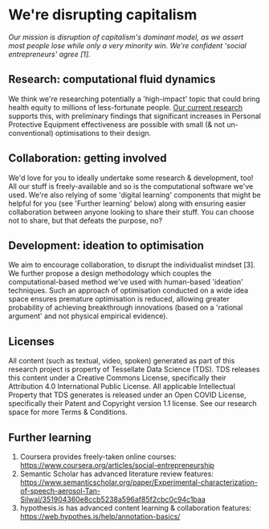 # We're disrupting capitalism
_Our mission is disruption of capitalism's dominant model, as we assert most people lose while only a very minority win. We're confident 'social entrepreneurs' agree [1]._

## Research: computational fluid dynamics
We think we're researching potentially a 'high-impact' topic that could bring health equity to millions of less-fortunate people. [Our current research](https://github.com/TessellateDataScience/faceShieldOptimisations) supports this, with preliminary findings that significant increases in Personal Protective Equipment effectiveness are possible with small (& not un-conventional) optimisations to their design. 

## Collaboration: getting involved
We'd love for you to ideally undertake some research & development, too! All our stuff is freely-available and so is the computational software we've used. We're also relying of some 'digital learning' components that might be helpful for you (see 'Further learning' below) along with ensuring easier collaboration between anyone looking to share their stuff. You can choose not to share, but that defeats the purpose, no?

## Development: ideation to optimisation
We aim to encourage collaboration, to disrupt the individualist mindset [3]. We further propose a design methodology which couples the computational-based method we've used with human-based 'ideation' techniques. Such an approach of optimisation conducted on a wide idea space ensures premature optimisation is reduced, allowing greater probability of achieving breakthrough innovations (based on a 'rational argument' and not physical empirical evidence). 

## Licenses
All content (such as textual, video, spoken) generated as part of this research project is property of Tessellate Data Science (TDS). TDS releases this content under a Creative Commons License, specifically their Attribution 4.0 International Public License. All applicable Intellectual Property that TDS generates is released under an Open COVID License, specifically their Patent and Copyright version 1.1 license. See our research space for more Terms & Conditions.

## Further learning
1. Coursera provides freely-taken online courses: https://www.coursera.org/articles/social-entrepreneurship  
2. Semantic Scholar has advanced literature review features: https://www.semanticscholar.org/paper/Experimental-characterization-of-speech-aerosol-Tan-Silwal/351904360e8ccb5238a596af85f2cbc0c94c1baa  
3. hypothesis.is has advanced content learning & collaboration features: https://web.hypothes.is/help/annotation-basics/  
